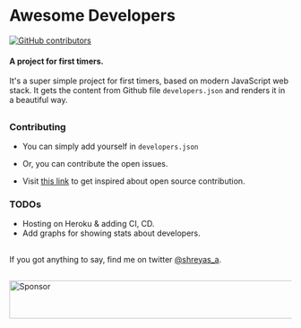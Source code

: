 # Awesome Developers




[![GitHub contributors](https://img.shields.io/github/contributors/shreyas-a/awesome-developers.svg)](https://github.com/shreyas-a/awesome-developers/graphs/contributors)



#### A project for first timers.
It's a super simple project for first timers, based on modern JavaScript web stack. It gets the content from Github file `developers.json` and renders it in a beautiful way.


##

### Contributing

- You can simply add yourself in `developers.json`
- Or, you can contribute the open issues.

- Visit [this link](https://opensource.guide/how-to-contribute/) to get inspired about open source contribution.

### TODOs

- Hosting on Heroku & adding CI, CD.
- Add graphs for showing stats about developers.

##
If you got anything to say, find me on twitter [@shreyas_a](https://twitter.com/shreyas_a).

##
 <a target='_blank' rel='nofollow' href='https://app.codesponsor.io/link/xFc3nQ2wJ6dn4kKJ5NCouB5B/shreyas-a/awesome-developers'>
  <img alt='Sponsor' width='888' height='68' src='https://app.codesponsor.io/embed/xFc3nQ2wJ6dn4kKJ5NCouB5B/shreyas-a/awesome-developers.svg' />
</a>
